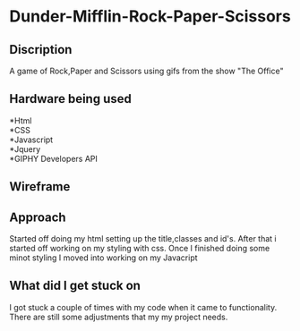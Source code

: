 # Dunder-Mifflin-Rock-Paper-Scissors
## Discription
A game of Rock,Paper and Scissors using gifs from the show "The Office"

## Hardware being used
*Html<br>
*CSS<br>
*Javascript<br>
*Jquery<br>
*GIPHY Developers API

## Wireframe

## Approach

Started off doing my html setting up the title,classes and id's. After that i started off working on my styling with css. Once I finished doing some minot styling I moved into working on my Javacript  

## What did I get stuck on

I got stuck a couple of times with my code when it came to functionality. There are still some adjustments that my my project needs.
